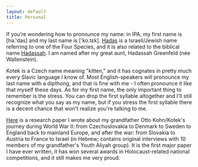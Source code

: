 ```yaml
---
layout: default
title: Personal
---
```


If you’re wondering how to pronounce my name: in IPA, my first name is [hə.'das] and my last name is ['ko.tɛk]. [Hadas](http://en.wikipedia.org/wiki/Hadass) is a Israeli/Jewish name referring to one of the Four Species, and it is also related to the biblical name [Hadassah](http://en.wikipedia.org/wiki/Esther). I am named after my great aunt, Hadassah Greenfeld (née Wallenstein). 

Kotek is a Czech name meaning "kitten," and it has cognates in pretty much every Slavic language I know of. Most English-speakers will pronounce my last name with a dipthong, and that is fine with me - I often pronounce it like that myself these days. As for my first name, the only important thing to remember is the stress. You can drop the first syllable altogether and I'll still recognize what you say as my name, but if you stress the first syllable there is a decent chance that won't realize you're talking to me. 

[Here](AvodatGmar.pdf) is a research paper I wrote about my grandfather Otto Kohn/Kotek's journey during World War II: from Czechoslovakia to Denmark to Sweden to England back to mainland Europe, and after the war: from Slovakia to Austria to France to Israel (in Hebrew; contains original interviews with 10 members of my grandfather's Youth Aliyah group). It is the first major paper I have ever written, it has won several awards in Holocaust-related national competitions, and it still makes me very proud. 
